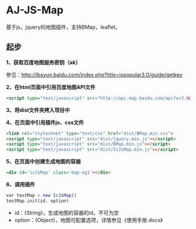 # AJ-JS-Map

基于js，jquery的地图插件，支持BMap，leaflet。

## 起步

**1、获取百度地图服务密钥（ak）**

  参见：http://lbsyun.baidu.com/index.php?title=jspopular3.0/guide/getkey
  


**2、在html页面<head>中引用百度地图API文件**

```html
<script type="text/javascript" src="http://api.map.baidu.com/api?v=3.0&ak=您的密钥"></script>
```

**3、将dist文件夹拷入项目中**

**4、在页面中引用插件js、css文件**

```html
<link rel="stylesheet" type="text/css" href="dist/BMap.min.css">
<script type="text/javascript" src="dist/jquery.min.js"></script>
<script type="text/javascript" src="dist/BMap.min.js"></script>
<script type="text/javascript" src="dist/IcJsMap.min.js"></script>
```

**5、在页面中创建生成地图的容器**

```html
<div id='icJsMap' class='map-eg1'></div>
```

**6、调用插件**

```JavaScript
var testMap = new IcJsMap()
testMap.init(id, option)
```
- id：{String}，生成地图的容器的id，不可为空
- option：{Object}，地图可配置选项，详情参见《使用手册.docx》




